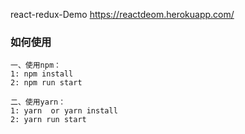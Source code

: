 react-redux-Demo  https://reactdeom.herokuapp.com/

### 如何使用
    一、使用npm：
    1: npm install
    2: npm run start

    二、使用yarn：
    1: yarn  or yarn install
    2: yarn run start
